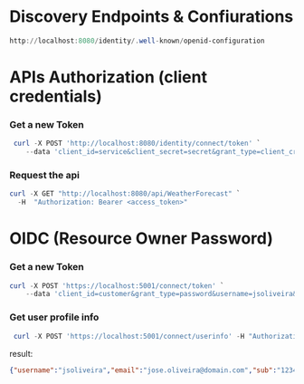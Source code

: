 # Discovery Endpoints & Confiurations

```powershell
http://localhost:8080/identity/.well-known/openid-configuration
```  

# APIs Authorization  (client credentials)

### Get a new Token
```powershell
 curl -X POST 'http://localhost:8080/identity/connect/token' `
    --data 'client_id=service&client_secret=secret&grant_type=client_credentials&scope=weather.read'
```  

### Request the api


```powershell
curl -X GET "http://localhost:8080/api/WeatherForecast" `
  -H  "Authorization: Bearer <access_token>"
```

# OIDC (Resource Owner Password)

### Get a new Token

```powershell
curl -X POST 'https://localhost:5001/connect/token' `
    --data 'client_id=customer&grant_type=password&username=jsoliveira&password=1234&scope=openid profile'
```

### Get user profile info

```powershell
 curl -X POST 'https://localhost:5001/connect/userinfo' -H "Authorization: Bearer <acess_token>"
```

result:

 ```json 
 {"username":"jsoliveira","email":"jose.oliveira@domain.com","sub":"1234"}
 ```

